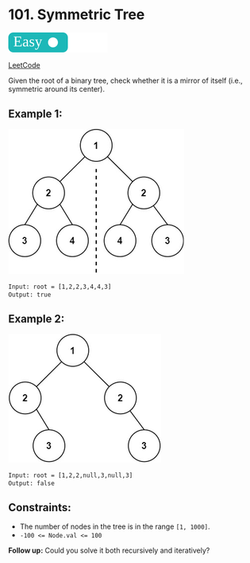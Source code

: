 # 101. Symmetric Tree

![](../tags/easy.svg)

[LeetCode](https://leetcode.com/problems/symmetric-tree/description/)

Given the root of a binary tree, check whether it is a mirror of itself (i.e., symmetric around its center).

## Example 1:

![](symtree1.jpg)

```
Input: root = [1,2,2,3,4,4,3]
Output: true
```

## Example 2:

![](symtree2.jpg)

```
Input: root = [1,2,2,null,3,null,3]
Output: false
```

## Constraints:

- The number of nodes in the tree is in the range `[1, 1000]`.
- `-100 <= Node.val <= 100`

**Follow up:** Could you solve it both recursively and iteratively?
